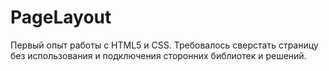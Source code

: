 # PageLayout
Первый опыт работы с HTML5 и CSS. Требовалось сверстать страницу без использования и подключения сторонних библиотек и решений.
